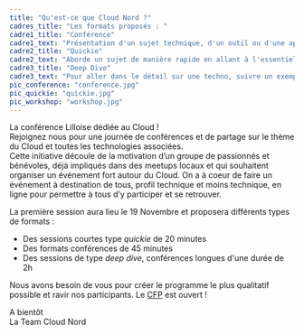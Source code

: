 ```yaml
---
title: "Qu'est-ce que Cloud Nord ?"
cadres_title: "Les formats proposés : "
cadre1_title: "Conférence"
cadre1_text: "Présentation d'un sujet technique, d'un outil ou d'une approche, REX après utilisation en production..."
cadre2_title: "Quickie"
cadre2_text: "Aborde un sujet de manière rapide en allant à l'essentiel. Format idéal pour les speakers débutants !"
cadre3_title: "Deep Dive"
cadre3_text: "Pour aller dans le détail sur une techno, suivre un exemple concret en plusieurs étapes..."
pic_conference: "conference.jpg"
pic_quickie: "quickie.jpg"
pic_workshop: "workshop.jpg"
---
```


La conférence Lilloise dédiée au Cloud !  
Rejoignez nous pour une journée de conférences et de partage sur le thème du Cloud et toutes les technologies associées.  
Cette initiative découle de la motivation d’un groupe de passionnés et bénévoles, déjà impliqués dans des meetups locaux et qui souhaitent organiser un événement fort autour du Cloud.
On a à coeur de faire un événement à destination de tous, profil technique et moins technique, en ligne pour permettre à tous d’y participer et se retrouver.  

La première session aura lieu le 19 Novembre et proposera différents types de formats :

- Des sessions courtes type *quickie* de 20 minutes
- Des formats conférences de 45 minutes
- Des sessions de type *deep dive*, conférences longues d'une durée de 2h

Nous avons besoin de vous pour créer le programme le plus qualitatif possible et ravir nos participants. Le [CFP](https://conference-hall.io/public/event/J6FsCDEf8VCmOLArZe8P) est ouvert !

A bientôt  
La Team Cloud Nord
